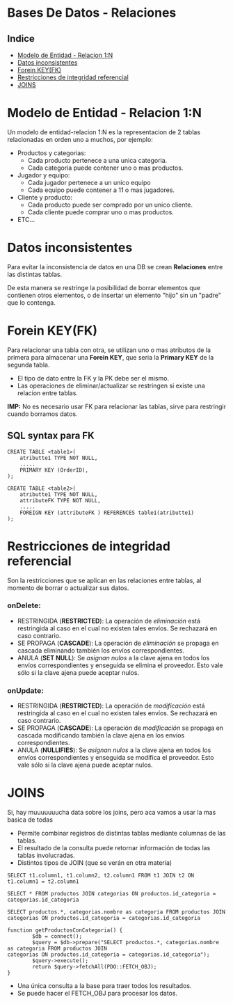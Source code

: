 # Bases De Datos - Relaciones

## Indice

- [Modelo de Entidad - Relacion 1:N](#modelo-de-entidad---relacion-1n)
- [Datos inconsistentes](#datos-inconsistentes)
- [Forein KEY(FK)](#forein-keyfk)
- [Restricciones de integridad referencial](#restricciones-de-integridad-referencial)
- [JOINS](#joins)

# Modelo de Entidad - Relacion 1:N
Un modelo de entidad-relacion 1:N es la representacion de 2 tablas relacionadas en orden uno a muchos, por ejemplo:
- Productos y categorias:
    - Cada producto pertenece a una unica categoria.
    - Cada categoria puede contener uno o mas productos.
- Jugador y equipo:
    - Cada jugador pertenece a un unico equipo
    - Cada equipo puede contener a 11 o mas jugadores.
- Cliente y producto:
    - Cada producto puede ser comprado por un unico cliente.
    - Cada cliente puede comprar uno o mas productos.
- ETC...
# Datos inconsistentes
Para evitar la inconsistencia de datos en una DB se crean **Relaciones** entre las distintas tablas.

De esta manera se restringe la posibilidad de borrar elementos que contienen otros elementos, o de insertar un elemento "hijo" sin un "padre" que lo contenga.

# Forein KEY(FK)
Para relacionar una tabla con otra, se utilizan uno o mas atributos de la primera para almacenar una **Forein KEY**, que seria la **Primary KEY** de la segunda tabla.
- El tipo de dato entre la FK y la PK debe ser el mismo.
- Las operaciones de eliminar/actualizar se restringen si existe una relacion entre tablas.

**IMP:** No es necesario usar FK para relacionar las tablas, sirve para restringir cuando borramos datos.

## SQL syntax para FK

~~~
CREATE TABLE <table1>(
    atributte1 TYPE NOT NULL,
    .....
    PRIMARY KEY (OrderID),
);

CREATE TABLE <table2>(
    atributte1 TYPE NOT NULL,
    attributeFK TYPE NOT NULL,
    .....
    FOREIGN KEY (attributeFK ) REFERENCES table1(atributte1)
);
~~~

# Restricciones de integridad referencial
Son la restricciones que se aplican en las relaciones entre tablas, al momento de borrar o actualizar sus datos.
### onDelete:
- RESTRINGIDA (**RESTRICTED**): La operación de *eliminación* está restringida al caso en el cual no existen tales envíos. Se rechazará en caso contrario.
- SE PROPAGA (**CASCADE**): La operación de *eliminación* se propaga en cascada eliminando también los envíos correspondientes.
- ANULA (**SET NULL**): Se *asignan nulos* a la clave ajena en todos los envíos correspondientes y enseguida se elimina el proveedor. Esto vale sólo si la clave ajena puede aceptar nulos.
### onUpdate:
- RESTRINGIDA (**RESTRICTED**): La operación de *modificación* está restringida al caso en el cual no existen tales envíos. Se rechazará en caso contrario.
- SE PROPAGA (**CASCADE**): La operación de *modificación* se propaga en cascada modificando también la clave ajena en los envíos correspondientes.
- ANULA (**NULLIFIES**): Se *asignan nulos* a la clave ajena en todos los envíos correspondientes y enseguida se modifica el proveedor. Esto vale sólo si la clave ajena puede aceptar nulos.

# JOINS
Si, hay muuuuuuucha data sobre los joins, pero aca vamos a usar la mas basica de todas

- Permite combinar registros de distintas tablas mediante columnas de las tablas.
- El resultado de la consulta puede retornar información de todas las tablas involucradas.
- Distintos tipos de JOIN (que se verán en otra materia)
~~~
SELECT t1.column1, t1.column2, t2.column1 FROM t1 JOIN t2 ON t1.column1 = t2.column1
~~~
~~~
SELECT * FROM productos JOIN categorias ON productos.id_categoria = categorias.id_categoria
~~~
~~~
SELECT productos.*, categorias.nombre as categoria FROM productos JOIN categorias ON productos.id_categoria = categorias.id_categoria
~~~
~~~
function getProductosConCategoria() {
        $db = connect();
        $query = $db->prepare("SELECT productos.*, categorias.nombre as categoria FROM productos JOIN 
categorias ON productos.id_categoria = categorias.id_categoria");
        $query->execute();
        return $query->fetchAll(PDO::FETCH_OBJ);
}
~~~
- Una única consulta a la base para traer todos los resultados.
- Se puede hacer el FETCH_OBJ para procesar los datos.